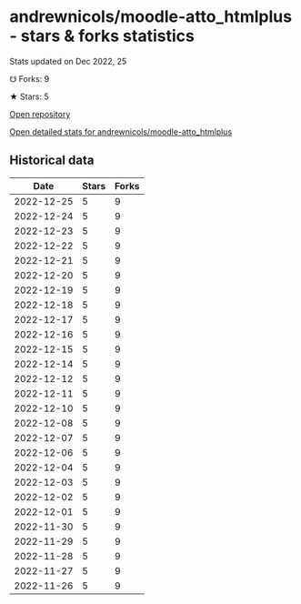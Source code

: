 # andrewnicols/moodle-atto_htmlplus - stars & forks statistics

Stats updated on Dec 2022, 25

☋ Forks: 9

★ Stars: 5

[Open repository](https://github.com/andrewnicols/moodle-atto_htmlplus)

[Open detailed stats for andrewnicols/moodle-atto_htmlplus](https://reviewgithub.com/rep/andrewnicols/moodle-atto_htmlplus)

## Historical data
| Date | Stars | Forks |
|------|-------|-------|
| 2022-12-25 | 5 | 9 | 
| 2022-12-24 | 5 | 9 | 
| 2022-12-23 | 5 | 9 | 
| 2022-12-22 | 5 | 9 | 
| 2022-12-21 | 5 | 9 | 
| 2022-12-20 | 5 | 9 | 
| 2022-12-19 | 5 | 9 | 
| 2022-12-18 | 5 | 9 | 
| 2022-12-17 | 5 | 9 | 
| 2022-12-16 | 5 | 9 | 
| 2022-12-15 | 5 | 9 | 
| 2022-12-14 | 5 | 9 | 
| 2022-12-12 | 5 | 9 | 
| 2022-12-11 | 5 | 9 | 
| 2022-12-10 | 5 | 9 | 
| 2022-12-08 | 5 | 9 | 
| 2022-12-07 | 5 | 9 | 
| 2022-12-06 | 5 | 9 | 
| 2022-12-04 | 5 | 9 | 
| 2022-12-03 | 5 | 9 | 
| 2022-12-02 | 5 | 9 | 
| 2022-12-01 | 5 | 9 | 
| 2022-11-30 | 5 | 9 | 
| 2022-11-29 | 5 | 9 | 
| 2022-11-28 | 5 | 9 | 
| 2022-11-27 | 5 | 9 | 
| 2022-11-26 | 5 | 9 | 

